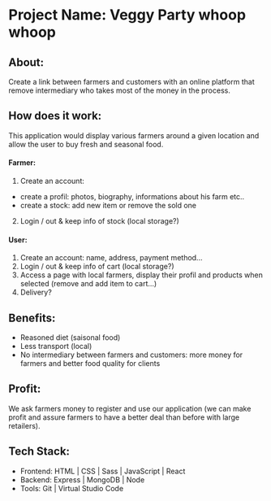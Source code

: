 # Project Name: Veggy Party whoop whoop

## About:

Create a link between farmers and customers with an online platform that remove intermediary who takes most of the money in the process.

## How does it work:

This application would display various farmers around a given location and allow the user to buy fresh and seasonal food.

#### Farmer:
1. Create an account:
- create a profil: photos, biography, informations about his farm etc..
- create a stock: add new item or remove the sold one 
2. Login / out & keep info of stock (local storage?)


#### User:

1. Create an account: name, address, payment method...
2. Login / out & keep info of cart (local storage?)
3. Access a page with local farmers, display their profil and products when selected (remove and add item to cart...)
4. Delivery?

## Benefits:

- Reasoned diet (saisonal food)
- Less transport (local)
- No intermediary between farmers and customers: more money for farmers and better food quality for clients


## Profit:

We ask farmers money to register and use our application (we can make profit and assure farmers to have a better deal than before with large retailers).

## Tech Stack:

- Frontend: HTML | CSS | Sass | JavaScript | React 
- Backend: Express | MongoDB | Node
- Tools: Git | Virtual Studio Code
